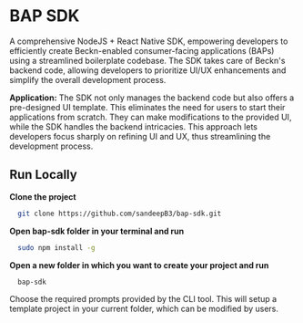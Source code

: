 # BAP SDK

A comprehensive NodeJS + React Native SDK, empowering developers to efficiently create Beckn-enabled consumer-facing applications (BAPs) using a streamlined boilerplate codebase. The SDK takes care of Beckn's backend code, allowing developers to prioritize UI/UX enhancements and simplify the overall development process.

**Application:** The SDK not only manages the backend code but also offers a pre-designed UI template. This eliminates the need for users to start their applications from scratch. They can make modifications to the provided UI, while the SDK handles the backend intricacies. This approach lets developers focus sharply on refining UI and UX, thus streamlining the development process.

## Run Locally

**Clone the project**
```bash
  git clone https://github.com/sandeepB3/bap-sdk.git
```

**Open bap-sdk folder in your terminal and run**
```bash
  sudo npm install -g
```

**Open a new folder in which you want to create your project and run**
```bash
  bap-sdk
```
Choose the required prompts provided by the CLI tool. This will setup a template project in your current folder, which can be modified by users.



